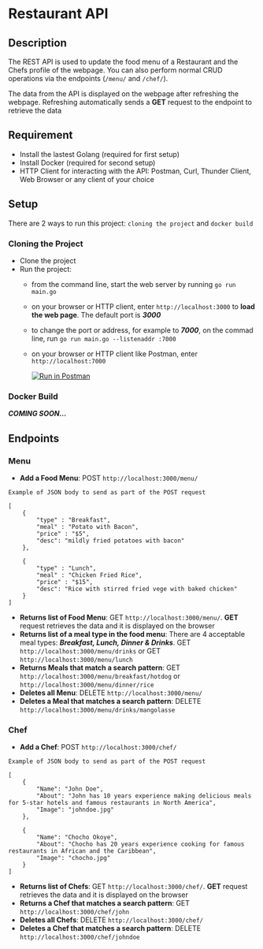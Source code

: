 # Restaurant API
## Description
The REST API is used to update the food menu of a Restaurant and the Chefs profile of the webpage. You can also perform normal CRUD operations via the endpoints (`/menu/` and `/chef/`).

The data from the API is displayed on the webpage after refreshing the webpage. Refreshing automatically sends a **GET** request to the endpoint to retrieve the data

## Requirement
- Install the lastest Golang (required for first setup)
- Install Docker (required for second setup)
- HTTP Client for interacting with the API: Postman, Curl, Thunder Client, Web Browser or any client of your choice

## Setup
There are 2 ways to run this project: `cloning the project` and `docker build`

### Cloning the Project
- Clone the project
- Run the project: 
    - from the command line, start the web server by running `go run main.go`
    - on your browser or HTTP client, enter `http://localhost:3000` to **load the web page**. The default port is ***3000***
    - to change the port or address, for example to ***7000***, on the commad line, run `go run main.go --listenaddr :7000`
    - on your browser or HTTP client like Postman, enter `http://localhost:7000` 

        [![Run in Postman](https://run.pstmn.io/button.svg)](https://app.getpostman.com/run-collection/25499133-d07cee34-4e11-4ae7-ad33-643cd9a6e3b5?action=collection%2Ffork&source=rip_markdown&collection-url=entityId%3D25499133-d07cee34-4e11-4ae7-ad33-643cd9a6e3b5%26entityType%3Dcollection%26workspaceId%3D6089f5e4-d1b8-4a4c-ba19-c5bec8f7facc)



### Docker Build
***COMING SOON...***

## Endpoints
### Menu
- **Add a Food Menu**: POST `http://localhost:3000/menu/`
~~~
Example of JSON body to send as part of the POST request

[
    {
        "type" : "Breakfast",
        "meal" : "Potato with Bacon",
        "price" : "$5",
        "desc": "mildly fried potatoes with bacon"
    },  

    {
        "type" : "Lunch",
        "meal" : "Chicken Fried Rice",
        "price" : "$15",
        "desc": "Rice with stirred fried vege with baked chicken"
    }
]
~~~
- **Returns list of Food Menu**: GET `http://localhost:3000/menu/`. **GET** request retrieves the data and it is displayed on the browser
- **Returns list of a meal type in the food menu**: There are 4 acceptable meal types: ***Breakfast, Lunch, Dinner & Drinks***.
GET `http://localhost:3000/menu/drinks` or GET `http://localhost:3000/menu/lunch`
- **Returns Meals that match a search pattern**: GET `http://localhost:3000/menu/breakfast/hotdog` or `http://localhost:3000/menu/dinner/rice`
- **Deletes all Menu**: DELETE `http://localhost:3000/menu/`
- **Deletes a Meal that matches a search pattern**: DELETE `http://localhost:3000/menu/drinks/mangolasse`

### Chef
- **Add a Chef**: POST `http://localhost:3000/chef/`
~~~
Example of JSON body to send as part of the POST request

[
    {
        "Name": "John Doe",
        "About": "John has 10 years experience making delicious meals for 5-star hotels and famous restaurants in North America",
        "Image": "johndoe.jpg"
    },

    {
        "Name": "Chocho Okoye",
        "About": "Chocho has 20 years experience cooking for famous restaurants in African and the Caribbean",
        "Image": "chocho.jpg"
    }
]
~~~
- **Returns list of Chefs**: GET `http://localhost:3000/chef/`. **GET** request retrieves the data and it is displayed on the browser
- **Returns a Chef that matches a search pattern**: GET `http://localhost:3000/chef/john`
- **Deletes all Chefs**: DELETE `http://localhost:3000/chef/`
- **Deletes a Chef that matches a search pattern**: DELETE `http://localhost:3000/chef/johndoe`
